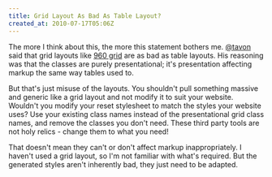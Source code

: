 ```yaml
---
title: Grid Layout As Bad As Table Layout?
created_at: 2010-07-17T05:06Z
---
```

The more I think about this, the more this statement bothers me. [@tavon][@tavon] said that grid layouts like [960 grid][960gs] are as bad as table layouts. His reasoning was that the classes are purely presentational; it's presentation affecting markup the same way tables used to.

But that's just misuse of the layouts. You shouldn't pull something massive and generic like a grid layout and not modify it to suit your website. Wouldn't you modify your reset stylesheet to match the styles your website uses? Use your existing class names instead of the presentational grid class names, and remove the classes you don't need. These third party tools are not holy relics - change them to what you need!

That doesn't mean they can't or don't affect markup inappropriately. I haven't used a grid layout, so I'm not familiar with what's required. But the generated styles aren't inherently bad, they just need to be adapted.

[@tavon]: http://twitter.com/tavon
[960gs]: http://960.gs/
